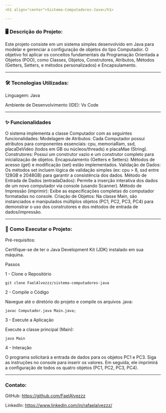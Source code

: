 ```yaml
---
<h1 align="center">Sistema-Computadores-Java</h1>

---
```


### 🖥️ Descrição do Projeto:

Este projeto consiste em um sistema simples desenvolvido em Java para modelar e 
gerenciar a configuração de objetos do tipo Computador. O objetivo foi aplicar os conceitos fundamentais
da Programação Orientada a Objetos (POO), como Classes, Objetos, Construtores, Atributos, Métodos (Getters, Setters, e métodos personalizados) e Encapsulamento.

---

### 🛠️ Tecnologias Utilizadas:

Linguagem: Java

Ambiente de Desenvolvimento (IDE): Vs Code

---

### ✨ Funcionalidades

O sistema implementa a classe Computador com as seguintes funcionalidades:
Modelagem de Atributos: Cada Computador possui atributos para componentes essenciais: cpu, memoriaRam, ssd, placaDeVideo (todos em GB ou núcleos/threads) e placaMae (String).
Construtores: Possui um construtor vazio e um construtor completo para inicialização de objetos.
Encapsulamento (Getters e Setters): Métodos de acesso (get) e modificação (set) estão implementados.
Validação de Dados: Os métodos set incluem lógica de validação simples (ex: cpu > 8, ssd entre 128GB e 2048GB) para garantir a consistência dos dados.
Método de Entrada de Dados (entradaDados): Permite a inserção interativa dos dados de um novo computador via console (usando Scanner).
Método de Impressão (imprimir): Exibe as especificações completas do computador formatadas no console.
Criação de Objetos: Na classe Main, são instanciados e manipulados múltiplos objetos (PC1, PC2, PC3, PC4) para demonstrar o uso dos construtores e dos métodos de entrada de dados/impressão.

---

### 🚀 Como Executar o Projeto:

Pré-requisitos:

Certifique-se de ter o Java Development Kit (JDK) instalado em sua máquina.

Passos

1 - Clone o Repositório

``git clone FaelAlvezzz/sistema-computadores-java``

2 - Compile o Código

Navegue até o diretório do projeto e compile os arquivos .java:

``javac Computador.java Main.java;``

3 - Execute a Aplicação

Execute a classe principal (Main):

``java Main``

4 - Interação

O programa solicitará a entrada de dados para os objetos PC1 e PC3.
Siga as instruções no console para inserir os valores. Em seguida, ele imprimirá a configuração de todos os quatro objetos (PC1, PC2, PC3, PC4).

---


### Contato:

GitHub: https://github.com/FaelAlvezzz

LinkedIn: https://www.linkedin.com/in/rafaelalvezzz/

